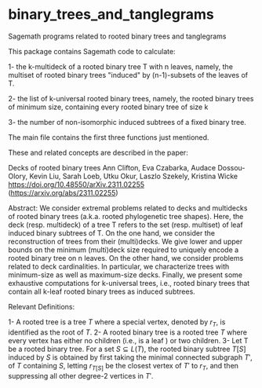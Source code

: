 # binary_trees_and_tanglegrams
Sagemath programs related to rooted binary trees and tanglegrams

This package contains Sagemath code to calculate:

1- the k-multideck of a rooted binary tree T with n leaves, namely, the multiset of rooted binary trees "induced" by (n-1)-subsets of the leaves of T.

2- the list of k-universal rooted binary trees, namely, the rooted binary trees of minimum size, containing every rooted binary tree of size k

3- the number of non-isomorphic induced subtrees of a fixed binary tree. 

The main file contains the first three functions just mentioned. 

These and related concepts are described in the paper:

Decks of rooted binary trees
Ann Clifton, Eva Czabarka, Audace Dossou-Olory, Kevin Liu, Sarah Loeb, Utku Okur, Laszlo Szekely, Kristina Wicke
https://doi.org/10.48550/arXiv.2311.02255 
(https://arxiv.org/abs/2311.02255)

Abstract: We consider extremal problems related to decks and multidecks of rooted binary trees (a.k.a. rooted phylogenetic tree shapes). Here, the deck (resp. multideck) of a tree T refers to the set (resp. multiset) of leaf induced binary subtrees of T. On the one hand, we consider the reconstruction of trees from their (multi)decks. We give lower and upper bounds on the minimum (multi)deck size required to uniquely encode a rooted binary tree on n leaves. On the other hand, we consider problems related to deck cardinalities. In particular, we characterize trees with minimum-size as well as maximum-size decks. Finally, we present some exhaustive computations for k-universal trees, i.e., rooted binary trees that contain all k-leaf rooted binary trees as induced subtrees.

Relevant Definitions:

1-  A rooted tree is a tree $T$ where a special vertex, denoted by $r_T$, is identified as the root of $T$.
2-  A rooted binary tree is a rooted tree $T$ where every vertex has either no children (i.e., is a leaf ) or two children. 
3-  Let T be a rooted binary tree. For a set $S \subseteq L(T)$, the rooted binary subtree $T[S]$ induced by $S$ is obtained by first taking the minimal connected subgraph $T'$, of $T$ containing $S$, letting $r_{T[S]}$ be the closest vertex of $T'$ to $r_T$, and then suppressing all other degree-2 vertices in $T′$. 
